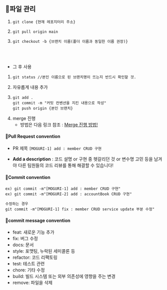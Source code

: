 ## 📍파일 관리
  1. ```
     git clone {현재 레포지터리 주소}
     ```
  2. ```
     git pull origin main
     ```
  3. ```
     git checkout -b {브랜치 이름(폴더 이름과 동일한 이름 권장)}
     ```
     <br>
     <br>

  - 그 후 사용
  1. ```
     git status //본인 이름으로 된 브랜치명이 뜨는지 반드시 확인할 것.
     ```
  2. 자유롭게 내용 추가
  3. ```
     git add .
     git commit -m "커밋 컨벤션을 지킨 내용으로 작성"
     git push origin {본인 브랜치}
     ```
  4. merge 진행<br>
     - 방법은 다음 링크 참조 : [Merge 진행 방법!](https://2l24algochallenge.notion.site/Merge-4f0f27f65df34f898e40a10a89041f14?pvs=4)
      
      
#### :ocean:Pull Request convention
- PR 제목 ```[MOGURI-1] add : member CRUD 구현```

- <b>Add a description</b> : 코드 설명 or 구현 중 헷갈리던 것 or 변수명 고민 등을 남겨야 다른 팀원들의 코드 리뷰를 통해 해결할 수 있습니다!


#### :ocean:Commit convention
```
ex) git commit -m"[MOGURI-1] add : member CRUD 구현"
ex) git commit -m"[MOGURI-2] add : accountBook CRUD 구현"

수정하는 경우
git commit -m"[MOGURI-1] fix : member CRUD service update 부분 수정" 
```

#### :ocean:commit message convention
- feat: 새로운 기능 추가
- fix: 버그 수정
- docs: 문서
- style: 포맷팅, 누락된 세미콜론 등
- refactor: 코드 리팩토링
- test: 테스트 관련
- chore: 기타 수정
- build: 빌드 시스템 또는 외부 의존성에 영향을 주는 변경
- remove: 파일을 삭제
